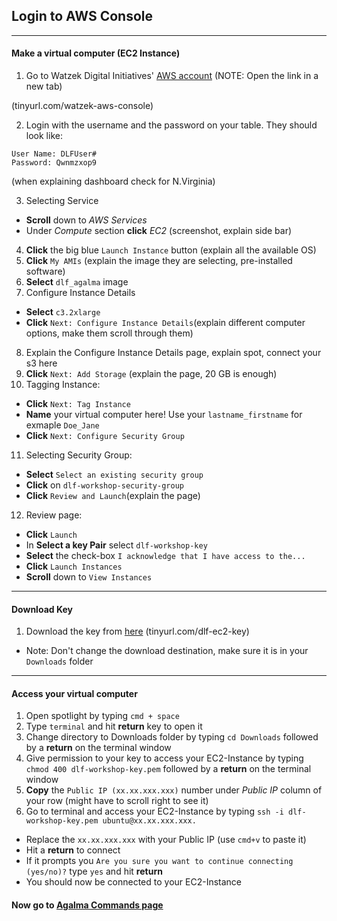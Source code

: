 ## Login to AWS Console

---

#### Make a virtual computer (EC2 Instance)

1. Go to Watzek Digital Initiatives' <a href="https://watzekdi.signin.aws.amazon.com/console" target="\_blank">AWS account</a> (NOTE: Open the link in a new tab)

(tinyurl.com/watzek-aws-console)

2. Login with the username and the password on your table. They should look like:
```
User Name: DLFUser#
Password: Qwnmzxop9
```
(when explaining dashboard check for N.Virginia)

3. Selecting Service
  - **Scroll** down to *AWS Services*
  - Under *Compute* section **click** *EC2* (screenshot, explain side bar)
4. **Click** the big blue `Launch Instance` button (explain all the available OS)
5. **Click** `My AMIs` (explain the image they are selecting, pre-installed software)
6. **Select** `dlf_agalma` image
7. Configure Instance Details
  - **Select** `c3.2xlarge`
  - **Click** `Next: Configure Instance Details`(explain different computer options, make them scroll through them)
8. Explain the Configure Instance Details page, explain spot, connect your s3 here
9. **Click** `Next: Add Storage` (explain the page, 20 GB is enough)
10. Tagging Instance:
  - **Click** `Next: Tag Instance`
  - **Name** your virtual computer here! Use your `lastname_firstname` for exmaple `Doe_Jane`
  - **Click** `Next: Configure Security Group`
11. Selecting Security Group:
  - **Select** `Select an existing security group`
  - **Click** on `dlf-workshop-security-group`
  - **Click** `Review and Launch`(explain the page)
12. Review page:
  - **Click** `Launch`
  - In **Select a key Pair** select `dlf-workshop-key`
  - **Select** the check-box `I acknowledge that I have access to the...`
  - **Click** `Launch Instances`
  - **Scroll** down to `View Instances`

---

#### Download Key

1. Download the key from <a href="http://tinyurl.com/dlf-ec2-key" target="_blank">here</a> (tinyurl.com/dlf-ec2-key)
  - Note: Don't change the download destination, make sure it is in your `Downloads` folder

---

#### Access your virtual computer

1. Open spotlight by typing `cmd + space`
2. Type `terminal` and hit **return** key to open it
3. Change directory to Downloads folder by typing `cd Downloads` followed by a **return** on the terminal window
4. Give permission to your key to access your EC2-Instance by typing `chmod 400 dlf-workshop-key.pem` followed by a **return** on the terminal window
4. **Copy** the `Public IP (xx.xx.xxx.xxx)` number under *Public IP* column of your row (might have to scroll right to see it)
5. Go to terminal and access your EC2-Instance by typing `ssh -i dlf-workshop-key.pem ubuntu@xx.xx.xxx.xxx.`
  - Replace the `xx.xx.xxx.xxx` with your Public IP (use `cmd+v` to paste it)
  - Hit a **return** to connect
  - If it prompts you `Are you sure you want to continue connecting (yes/no)?` type `yes` and hit **return**
  - You should now be connected to your EC2-Instance

#### Now go to [Agalma Commands page](https://github.com/WatzekDigitalInitiatives/DLF-Workshop/blob/master/Aglama-commands.md)
